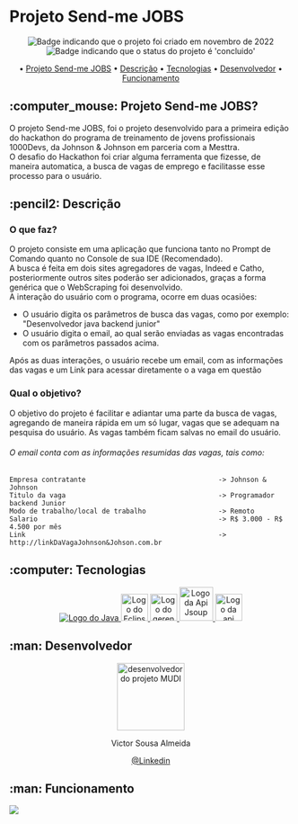 # Projeto Send-me JOBS

<p align="center">
    <img alt="Badge indicando que o projeto foi criado em novembro de 2022" src="https://img.shields.io/badge/Data%20de%20cria%C3%A7%C3%A3o-Novembro%2F2022-blue">
    <img alt="Badge indicando que o status do projeto é 'concluido'" src="https://img.shields.io/badge/Status-concluido-green">
</p>

<p align="center">
    • <a href="#Projeto MUDI">Projeto Send-me JOBS</a>
    • <a href="#descricao">Descrição</a>
    • <a href="#tecnologias">Tecnologias</a>
    • <a href="#Desenvolvedor">Desenvolvedor</a>
    • <a href="#funcionamento">Funcionamento</a>
</p>

<h2 id="Projeto Send-me JOBS"> :computer_mouse: Projeto Send-me JOBS?</h2>

O projeto Send-me JOBS, foi o projeto desenvolvido para a primeira edição do hackathon do programa de treinamento de jovens profissionais 1000Devs, da Johnson & Johnson em parceria com a Mesttra.<br>
O desafio do Hackathon foi criar alguma ferramenta que fizesse, de maneira automatica, a busca de vagas de emprego e facilitasse esse processo para o usuário.

<h2 id="descricao">:pencil2: Descrição</h2>

### O que faz?

O projeto consiste em uma aplicação que funciona tanto no Prompt de Comando quanto no Console de sua IDE (Recomendado).<br>
A busca é feita em dois sites agregadores de vagas, Indeed e Catho, posteriormente outros sites poderão ser adicionados, graças a forma genérica que o WebScraping foi desenvolvido.<br>
A interação do usuário com o programa, ocorre em duas ocasiões:
<ul>
  <li>O usuário digita os parâmetros de busca das vagas, como por exemplo: "Desenvolvedor java backend junior"</li>
  <li>O usuário digita o email, ao qual serão enviadas as vagas encontradas com os parâmetros passados acima.</li>
</ul>
Após as duas interações, o usuário recebe um email, com as informações das vagas e um Link para acessar diretamente o a vaga em questão<br>


### Qual o objetivo?

O objetivo do projeto é facilitar e adiantar uma parte da busca de vagas, agregando de maneira rápida em um só lugar, vagas que se adequam na pesquisa do usuário. As vagas também ficam salvas no email do usuário.<br>
###### O email conta com as informações resumidas das vagas, tais como:
    Empresa contratante                                 -> Johnson & Johnson
    Titulo da vaga                                      -> Programador backend Junior
    Modo de trabalho/local de trabalho                  -> Remoto
    Salario                                             -> R$ 3.000 - R$ 4.500 por mês
    Link                                                -> http://linkDaVagaJohnson&Johson.com.br


<h2 id="tecnologias">:computer: Tecnologias</h2>
<p align="center">
  <a href="https://www.java.com/pt-BR/">
    <img alt="Logo do Java" src="https://img.icons8.com/color/48/000000/java--v1.png">
  </a>
  <a href="https://www.eclipse.org/">
    <img width="48px" alt="Logo do Eclipse IDE" src="https://user-images.githubusercontent.com/12565871/49321219-6cdf9100-f506-11e8-82f5-b7a40bba3e86.png">
  </a>
  <a href="https://maven.apache.org/">
    <img width="48px" alt="Logo do gerenciador de dependencias Maven" src="https://roufid.com/wp-content/uploads/2016/05/eyecatch-maven.png">
  </a>
  <a href="https://jsoup.org/">
    <img width="60px" alt="Logo da Api Jsoup" src="https://cdn.javacodeexamples.com/wp-content/uploads/Jsoup.png">
  </a>
  <a href="https://javaee.github.io/javamail/">
    <img width="48px" alt="Logo da api Javamail" src="https://www.innovativetechin.com/Uploads/Images/Icon/1586345774icon.png">
  </a>
  
  
</p>

<h2 id="Desenvolvedor">:man: Desenvolvedor</h2>

<p align="center">
  <a href="https://github.com/vitucomment">
    <img width="120px" src="https://avatars.githubusercontent.com/u/101343369?" alt="desenvolvedor do projeto MUDI">
  </a>
</p>

<p align="center">
Victor Sousa Almeida
</p>

<p align="center">
<a href="https://www.linkedin.com/in/devitu-py/">@Linkedin</a>
</p>

<h2 id="funcionamento">:man: Funcionamento</h2>

   ![](https://github.com/vitucomment/WebScrapingJava/tree/master/gif/gif.gif)

